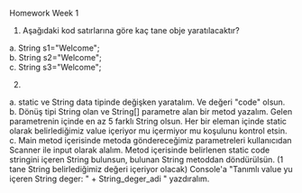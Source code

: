 Homework Week 1

1) Aşağıdaki kod satırlarına göre kaç tane obje yaratılacaktır?
  
  a. String s1="Welcome";  
  b. String s2="Welcome";  
  c. String s3="Welcome";

2)

  a. static ve String data tipinde değişken yaratalım. Ve değeri "code" olsun.
  b. Dönüş tipi String olan ve String[] parametre alan bir metod yazalım. Gelen parametrenin içinde en az 5 farklı String olsun. 
     Her bir eleman içinde static olarak belirlediğimiz value içeriyor mu içermiyor mu koşulunu kontrol etsin. 
  c. Main metod içerisinde metoda göndereceğimiz parametreleri kullanıcıdan Scanner ile input olarak alalım. Metod içerisinde belirlenen 
     static code stringini içeren String bulunsun, bulunan String metoddan döndürülsün. (1 tane String belirlediğimiz değeri içeriyor olacak) 
     Console'a "Tanımlı value yu içeren String deger: " + String_deger_adi " yazdıralım.
